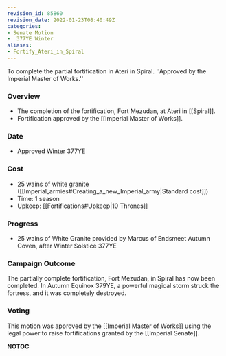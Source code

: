 ```yaml
---
revision_id: 85860
revision_date: 2022-01-23T08:40:49Z
categories:
- Senate Motion
-  377YE Winter
aliases:
- Fortify_Ateri_in_Spiral
---
```


To complete the partial fortification in Ateri in Spiral.
''Approved by the Imperial Master of Works.''

### Overview
* The completion of the fortification, Fort Mezudan, at Ateri in [[Spiral]].
* Fortification approved by the [[Imperial Master of Works]].

### Date
* Approved Winter 377YE

### Cost
* 25 wains of white granite ([[Imperial_armies#Creating_a_new_Imperial_army|Standard cost]])
* Time: 1 season
* Upkeep: [[Fortifications#Upkeep|10 Thrones]]

### Progress
* 25 wains of White Granite provided by Marcus of Endsmeet Autumn Coven, after Winter Solstice 377YE

### Campaign Outcome
The partially complete fortification, Fort Mezudan, in Spiral has now been completed.
In Autumn Equinox 379YE, a powerful magical storm struck the fortress, and it was completely destroyed.

### Voting
This motion was approved by the [[Imperial Master of Works]] using the legal power to raise fortifications granted by the [[Imperial Senate]].



__NOTOC__